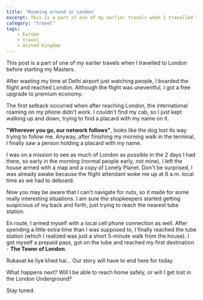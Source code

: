 ```yaml
---
title: 'Roaming around in London'
excerpt: This is a part of one of my earlier travels when I travelled to London before starting my Masters.
category: "travel"
tags:
    - Europe
    - travel
    - United Kingdom
---
```


This post is a part of one of my earlier travels when I travelled to London before starting my Masters.

After wasting my time at Delhi airport just watching people, I boarded the flight and reached London. Although the flight was uneventful, I got a free upgrade to premium economy.

The first setback occurred when after reaching London, the international roaming on my phone didn't work. I couldn't find my cab, so I just kept walking up and down, trying to find a placard with my name on it.

**"Wherever you go, our network follows"**, looks like the dog lost its way trying to follow me. Anyway, after finishing my morning walk in the terminal, I finally saw a person holding a placard with my name.

I was on a mission to see as much of London as possible in the 2 days I had there, so early in the morning (normal people early, not mine), I left the house armed with a map and a copy of Lonely Planet. Don't be surprised, I was already awake because the flight attendant woke me up at 6 a.m. local time as we had to deboard.

Now you may be aware that I can't navigate for nuts, so it made for some really interesting situations. I am sure the shopkeepers started getting suspicious of my back and forth, just trying to reach the nearest tube station.

En route, I armed myself with a local cell phone connection as well. After spending a little extra time than I was supposed to, I finally reached the tube station (which I realized was just a short 5-minute walk from the house). I got myself a prepaid pass, got on the tube and reached my first destination - **The Tower of London**.

Rukavat ke liye khed hai... Our story will have to end here for today.

What happens next? Will I be able to reach home safely, or will I get lost in the London Underground?

Stay tuned.
